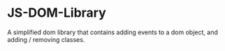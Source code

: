 # JS-DOM-Library
A simplified dom library that contains adding events to a dom object, and adding / removing classes.
